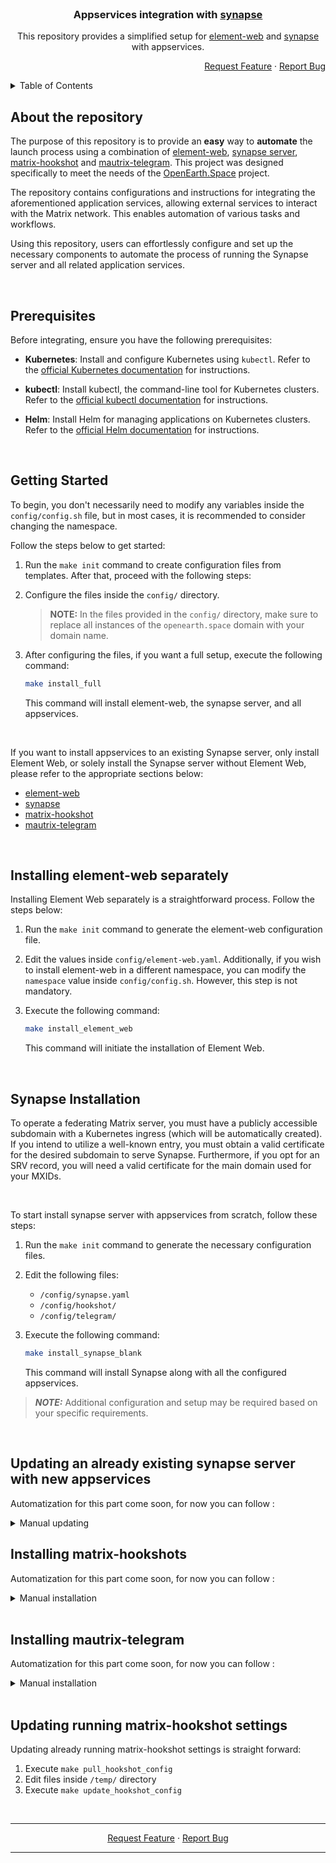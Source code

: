 <!--
   This section contains badges, but they do not function in private repositories.

[![Contributors][contributors-shield]][contributors-url]
[![Forks][forks-shield]][forks-url]
[![Stargazers][stars-shield]][stars-url]
[![Issues][issues-shield]][issues-url]

[contributors-shield]: https://img.shields.io/github/contributors/teonite/matrix.svg?style=for-the-badge
[contributors-url]: https://github.com/teonite/matrix/graphs/contributors
[forks-shield]: https://img.shields.io/github/forks/teonite/matrix.svg?style=for-the-badge
[forks-url]: https://github.com/teonite/matrix/network/members
[stars-shield]: https://img.shields.io/github/stars/teonite/matrix.svg?style=for-the-badge
[stars-url]: https://github.com/teonite/matrix/stargazers
[issues-shield]: https://img.shields.io/github/issues/teonite/matrix.svg?style=for-the-badge
[issues-url]: https://github.com/teonite/matrix/issues
-->

<br />

<div align="center">

   <h3 align="center">Appservices integration with <a href="https://github.com/matrix-org/synapse">synapse</a></h3>

   <p align="center">
   This repository provides a simplified setup for <a href="https://github.com/vector-im/element-web">element-web</a> and <a href="https://github.com/matrix-org/synapse">synapse</a> with appservices. 
    <br />
   </p>

   <p align="right">
      <a href="https://github.com/teonite/matrix/issues/new">Request Feature</a>
      ·
      <a href="https://github.com/teonite/matrix/issues/new">Report Bug</a>
   </p>

</div>

<!-- TABLE OF CONTENTS -->
<details>
  <summary>Table of Contents</summary>
  <ol>
    <li><a href="#about-the-repository">About the Repository</a></li>
    <li><a href="#prerequisites">Prerequisites</a></li>
    <li><a href="#getting-started">Getting Started</a></li>
    <li>
      <a href="#element-installation">Element-web Installation</a>
      <ul>
        <li><a href="#installing-element-web-separately">Installing element-web separately</a></li>
      </ul>
    </li>
    <li>
      <a href="#synapse-installation">Synapse</a>
      <ul>
        <li><a href="#updating-an-already-existing-synapse-server-with-new-appservices">Updating an already existing synapse server with new appservices</a></li>
        <li><a href="#installing-matrix-hookshots">Installing Hookshots</a></li>
        <li><a href="#installing-mautrix-telegram">Installing Mautrix Telegram</a></li>
      </ul>
    </li>
    <li>
      Updating configuration of already running appservices
      <ul>
        <li><a href="#updating-running-matrix-hookshot-settings">Updating running matrix-hookshot settings</a></li>
        <!-- <li><a href="#updating-running-mautrix-telegram-settings">Updating running mautrix-telegram settings</a></li> -->
      </ul>
    </li>
  </ol>
</details>

## About the repository

The purpose of this repository is to provide an **easy** way to **automate** the launch process using a combination of [element-web](https://github.com/vector-im/element-web), [synapse server](https://github.com/matrix-org/synapse), [matrix-hookshot](https://github.com/matrix-org/matrix-hookshot) and [mautrix-telegram](https://github.com/mautrix/telegram). This project was designed specifically to meet the needs of the [OpenEarth.Space](https://openearth.space) project.

The repository contains configurations and instructions for integrating the aforementioned application services, allowing external services to interact with the Matrix network. This enables automation of various tasks and workflows.

Using this repository, users can effortlessly configure and set up the necessary components to automate the process of running the Synapse server and all related application services.

<br>

## Prerequisites

Before integrating, ensure you have the following prerequisites:

- **Kubernetes**: Install and configure Kubernetes using `kubectl`. Refer to the [official Kubernetes documentation](https://kubernetes.io/docs/setup/) for instructions.

- **kubectl**: Install kubectl, the command-line tool for Kubernetes clusters. Refer to the [official kubectl documentation](https://kubernetes.io/docs/tasks/tools/#kubectl) for instructions.

- **Helm**: Install Helm for managing applications on Kubernetes clusters. Refer to the [official Helm documentation](https://helm.sh/docs/intro/install/) for instructions.

<br>

## Getting Started

To begin, you don't necessarily need to modify any variables inside the `config/config.sh` file, but in most cases, it is recommended to consider changing the namespace.

Follow the steps below to get started:

1. Run the `make init` command to create configuration files from templates. After that, proceed with the following steps:

2. Configure the files inside the `config/` directory.

   > **NOTE:** In the files provided in the `config/` directory, make sure to replace all instances of the `openearth.space` domain with your domain name.

3. After configuring the files, if you want a full setup, execute the following command:

   ```bash
   make install_full
   ```

   This command will install element-web, the synapse server, and all appservices.

<br>

If you want to install appservices to an existing Synapse server, only install Element Web, or solely install the Synapse server without Element Web, please refer to the appropriate sections below:

- [element-web](#installing-element-web-separately)
- [synapse](#synapse-installation)
- [matrix-hookshot](#installing-matrix-hookshots)
- [mautrix-telegram](#installing-mautrix-telegram)

<br>

## Installing element-web separately

Installing Element Web separately is a straightforward process. Follow the steps below:

1. Run the `make init` command to generate the element-web configuration file.

2. Edit the values inside `config/element-web.yaml`. Additionally, if you wish to install element-web in a different namespace, you can modify the `namespace` value inside `config/config.sh`. However, this step is not mandatory.

3. Execute the following command:

   ```bash
   make install_element_web
   ```

   This command will initiate the installation of Element Web.

<br>

## Synapse Installation

To operate a federating Matrix server, you must have a publicly accessible subdomain with a Kubernetes ingress (which will be automatically created). If you intend to utilize a well-known entry, you must obtain a valid certificate for the desired subdomain to serve Synapse. Furthermore, if you opt for an SRV record, you will need a valid certificate for the main domain used for your MXIDs.

<br>

To start install synapse server with appservices from scratch, follow these steps:

1. Run the `make init` command to generate the necessary configuration files.

2. Edit the following files:

   - `/config/synapse.yaml`
   - `/config/hookshot/`
   - `/config/telegram/`

3. Execute the following command:

   ```bash
   make install_synapse_blank
   ```

   This command will install Synapse along with all the configured appservices.

> _**NOTE:**_ Additional configuration and setup may be required based on your specific requirements.

<br>

## Updating an already existing synapse server with new appservices

Automatization for this part come soon, for now you can follow :

<details>
   <summary>Manual updating</summary>
   Before proceeding with the Synapse update, please ensure that you have already created the hookshot registration by running :  `make check_hookshot_registration_file`

To update an already running Synapse server in Kubernetes, follow these steps:

1.  Retrieve the current `configmap` and `deployment` file from the running Synapse deployment in Kubernetes:

    ```bash
       kubectl get configmap matrix-synapse -n default -o yaml > configMap.yaml
       kubectl get deployment  matrix-synapse  -n default  -o yaml > deployment.yaml
    ```

    > Change default to match namespace where synapse server is.
    > Change 1st matrix-synapse to match your configmap for synapse server and 2nd matrix-synapse to synapse server deployment name.

2.  Open the `configMap.yaml` file and add the following lines in homeserver.yaml:

    ```yaml
    app_service_config_files:
      - /synapse/config/hookshot/registration.yml
      - /synapse/config/telegram/registration.yml
    ```

3.  Open `deployment.yaml`
    Find `volumes` value and add:

    ```yaml
       - configMap:
          defaultMode: 420
          name: registration-hookshot
       name: hookshot
       - configMap:
          defaultMode: 420
          name: registration-telegram
       name: telegram
    ```

    Find `volumeMounts` value and add:

    ```yaml
       - mountPath: /synapse/config/hookshot
          name: hookshot
       - mountPath: /synapse/config/telegram
          name: telegram
    ```

    Remember to not cause any syntax errors

4.  Apply updated files to the Kubernetes cluster by running:
    ```bash
       kubectl apply -f configMap.yaml --force
       kubectl apply -f deployment.yaml --force
    ```
5.  Verify the status of the update by checking the rollout status of the deployment:

    ```bash
    kubectl rollout restart deployment matrix-synapse -n default
    ```

    > Change default to match namespace where synapse server is.

Please ensure that you have the necessary access and permissions to perform the update process.

</details>

## Installing matrix-hookshots

Automatization for this part come soon, for now you can follow :

<details>
   <summary>Manual installation</summary>

1. Open `config/hookshot` folder and edit files inside as needed.

2. Execute:
   ```
   make install_hookshot
   ```

Keep in mind that hookshot need some time to start responding or joining rooms

> For more detailed setup instructions, refer to the [official guide](https://matrix-org.github.io/matrix-hookshot/latest/setup.html).

</details>

<br>

## Installing mautrix-telegram

Automatization for this part come soon, for now you can follow :

<details>
   <summary>Manual installation</summary>
   1. Open `config/telegram` folder and edit files inside as needed.

2.  Execute:
    ```
    make install_telegram
    ```

Keep in mind that telegram need some time to start responding or joining rooms

> For more detailed setup instructions, refer to the [official guide](https://docs.mau.fi/bridges/python/telegram/index.html).

</details>

<br>

## Updating running matrix-hookshot settings

   Updating already running matrix-hookshot settings is straight forward:

   1. Execute `make pull_hookshot_config`
   2. Edit files inside `/temp/` directory
   3. Execute `make update_hookshot_config`

<br>

<hr>

<p align="center">
   <a href="https://github.com/teonite/matrix/issues/new">Request Feature</a>
   ·
   <a href="https://github.com/teonite/matrix/issues/new">Report Bug</a>
</p>
<hr>
